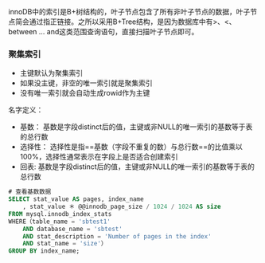 innoDB中的索引是B+树结构的，叶子节点包含了所有非叶子节点的数据，叶子节点简会通过指正链接。之所以采用B+Tree结构，是因为数据库中有>、<、between … and这类范围查询语句，直接扫描叶子节点即可。
### 聚集索引
- 主键默认为聚集索引
- 如果没主键，非空的唯一索引就是聚集索引
- 没有唯一索引就会自动生成rowid作为主键

名字定义：
- 基数： 基数是字段distinct后的值，主键或非NULL的唯一索引的基数等于表的总行数
- 选择性：  选择性是指==基数（字段不重复的数）与总行数==的比值乘以100%，选择性通常表示在字段上是否适合创建索引
- 回表:  基数是字段distinct后的值，主键或非NULL的唯一索引的基数等于表的总行数
```sql
# 查看基数数据
SELECT stat_value AS pages, index_name
    , stat_value ＊ @@innodb_page_size / 1024 / 1024 AS size
FROM mysql.innodb_index_stats
WHERE（table_name = 'sbtest1'
    AND database_name = 'sbtest'
    AND stat_description = 'Number of pages in the index'
    AND stat_name = 'size'）
GROUP BY index_name;

```
